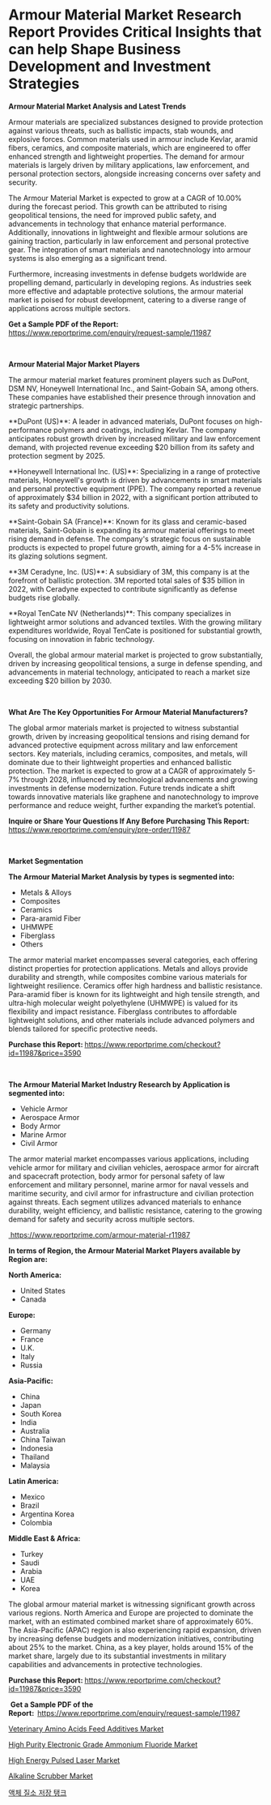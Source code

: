 <p><h1>Armour Material Market Research Report Provides Critical Insights that can help Shape Business Development and Investment Strategies</h1></p><p><strong>Armour Material Market Analysis and Latest Trends</strong></p>
<p><p>Armour materials are specialized substances designed to provide protection against various threats, such as ballistic impacts, stab wounds, and explosive forces. Common materials used in armour include Kevlar, aramid fibers, ceramics, and composite materials, which are engineered to offer enhanced strength and lightweight properties. The demand for armour materials is largely driven by military applications, law enforcement, and personal protection sectors, alongside increasing concerns over safety and security.</p><p>The Armour Material Market is expected to grow at a CAGR of 10.00% during the forecast period. This growth can be attributed to rising geopolitical tensions, the need for improved public safety, and advancements in technology that enhance material performance. Additionally, innovations in lightweight and flexible armour solutions are gaining traction, particularly in law enforcement and personal protective gear. The integration of smart materials and nanotechnology into armour systems is also emerging as a significant trend.</p><p>Furthermore, increasing investments in defense budgets worldwide are propelling demand, particularly in developing regions. As industries seek more effective and adaptable protective solutions, the armour material market is poised for robust development, catering to a diverse range of applications across multiple sectors.</p></p>
<p><strong>Get a Sample PDF of the Report:&nbsp;</strong> <a href="https://www.reportprime.com/enquiry/request-sample/11987">https://www.reportprime.com/enquiry/request-sample/11987</a></p>
<p>&nbsp;</p>
<p><strong>Armour Material Major Market Players</strong></p>
<p><p>The armour material market features prominent players such as DuPont, DSM NV, Honeywell International Inc., and Saint-Gobain SA, among others. These companies have established their presence through innovation and strategic partnerships.</p><p>**DuPont (US)**: A leader in advanced materials, DuPont focuses on high-performance polymers and coatings, including Kevlar. The company anticipates robust growth driven by increased military and law enforcement demand, with projected revenue exceeding $20 billion from its safety and protection segment by 2025.</p><p>**Honeywell International Inc. (US)**: Specializing in a range of protective materials, Honeywell's growth is driven by advancements in smart materials and personal protective equipment (PPE). The company reported a revenue of approximately $34 billion in 2022, with a significant portion attributed to its safety and productivity solutions.</p><p>**Saint-Gobain SA (France)**: Known for its glass and ceramic-based materials, Saint-Gobain is expanding its armour material offerings to meet rising demand in defense. The company's strategic focus on sustainable products is expected to propel future growth, aiming for a 4-5% increase in its glazing solutions segment.</p><p>**3M Ceradyne, Inc. (US)**: A subsidiary of 3M, this company is at the forefront of ballistic protection. 3M reported total sales of $35 billion in 2022, with Ceradyne expected to contribute significantly as defense budgets rise globally.</p><p>**Royal TenCate NV (Netherlands)**: This company specializes in lightweight armor solutions and advanced textiles. With the growing military expenditures worldwide, Royal TenCate is positioned for substantial growth, focusing on innovation in fabric technology.</p><p>Overall, the global armour material market is projected to grow substantially, driven by increasing geopolitical tensions, a surge in defense spending, and advancements in material technology, anticipated to reach a market size exceeding $20 billion by 2030.</p></p>
<p>&nbsp;</p>
<p><strong>What Are The Key Opportunities For Armour Material Manufacturers?</strong></p>
<p><p>The global armor materials market is projected to witness substantial growth, driven by increasing geopolitical tensions and rising demand for advanced protective equipment across military and law enforcement sectors. Key materials, including ceramics, composites, and metals, will dominate due to their lightweight properties and enhanced ballistic protection. The market is expected to grow at a CAGR of approximately 5-7% through 2028, influenced by technological advancements and growing investments in defense modernization. Future trends indicate a shift towards innovative materials like graphene and nanotechnology to improve performance and reduce weight, further expanding the market’s potential.</p></p>
<p><strong>Inquire or Share Your Questions If Any Before Purchasing This Report:</strong> <a href="https://www.reportprime.com/enquiry/pre-order/11987">https://www.reportprime.com/enquiry/pre-order/11987</a></p>
<p>&nbsp;</p>
<p><strong>Market Segmentation</strong></p>
<p><strong>The Armour Material Market Analysis by types is segmented into:</strong></p>
<p><ul><li>Metals & Alloys</li><li>Composites</li><li>Ceramics</li><li>Para-aramid Fiber</li><li>UHMWPE</li><li>Fiberglass</li><li>Others</li></ul></p>
<p><p>The armor material market encompasses several categories, each offering distinct properties for protection applications. Metals and alloys provide durability and strength, while composites combine various materials for lightweight resilience. Ceramics offer high hardness and ballistic resistance. Para-aramid fiber is known for its lightweight and high tensile strength, and ultra-high molecular weight polyethylene (UHMWPE) is valued for its flexibility and impact resistance. Fiberglass contributes to affordable lightweight solutions, and other materials include advanced polymers and blends tailored for specific protective needs.</p></p>
<p><strong>Purchase this Report:&nbsp;</strong><a href="https://www.reportprime.com/checkout?id=11987&price=3590">https://www.reportprime.com/checkout?id=11987&price=3590</a></p>
<p>&nbsp;</p>
<p><strong>The Armour Material Market Industry Research by Application is segmented into:</strong></p>
<p><ul><li>Vehicle Armor</li><li>Aerospace Armor</li><li>Body Armor</li><li>Marine Armor</li><li>Civil Armor</li></ul></p>
<p><p>The armor material market encompasses various applications, including vehicle armor for military and civilian vehicles, aerospace armor for aircraft and spacecraft protection, body armor for personal safety of law enforcement and military personnel, marine armor for naval vessels and maritime security, and civil armor for infrastructure and civilian protection against threats. Each segment utilizes advanced materials to enhance durability, weight efficiency, and ballistic resistance, catering to the growing demand for safety and security across multiple sectors.</p></p>
<p><a href="https://www.reportprime.com/armour-material-r11987">&nbsp;https://www.reportprime.com/armour-material-r11987</a></p>
<p><strong>In terms of Region, the Armour Material Market Players available by Region are:</strong></p>
<p>
    <p> <strong> North America: </strong>
        <ul>
            <li>United States</li>
            <li>Canada</li>
        </ul>
        </p> 
    <p> <strong> Europe: </strong>
        <ul>
            <li>Germany</li>
            <li>France</li>
            <li>U.K.</li>
            <li>Italy</li>
            <li>Russia</li>
        </ul>
        </p> 
    <p> <strong> Asia-Pacific: </strong>
        <ul>
            <li>China</li>
            <li>Japan</li>
            <li>South Korea</li>
            <li>India</li>
            <li>Australia</li>
            <li>China Taiwan</li>
            <li>Indonesia</li>
            <li>Thailand</li>
            <li>Malaysia</li>
        </ul>
        </p> 
    <p> <strong> Latin America: </strong>
        <ul>
            <li>Mexico</li>
            <li>Brazil</li>
            <li>Argentina Korea</li>
            <li>Colombia</li>
        </ul>
        </p> 
    <p> <strong> Middle East & Africa: </strong>
        <ul>
            <li>Turkey</li>
            <li>Saudi</li>
            <li>Arabia</li>
            <li>UAE</li>
            <li>Korea</li>
        </ul>
    </p>
    </p>
<p><p>The global armour material market is witnessing significant growth across various regions. North America and Europe are projected to dominate the market, with an estimated combined market share of approximately 60%. The Asia-Pacific (APAC) region is also experiencing rapid expansion, driven by increasing defense budgets and modernization initiatives, contributing about 25% to the market. China, as a key player, holds around 15% of the market share, largely due to its substantial investments in military capabilities and advancements in protective technologies.</p></p>
<p><strong>Purchase this Report: </strong><a href="https://www.reportprime.com/checkout?id=11987&price=3590">https://www.reportprime.com/checkout?id=11987&price=3590</a></p>
<p>&nbsp;<strong>Get a Sample PDF of the Report:&nbsp;&nbsp;</strong><a href="https://www.reportprime.com/enquiry/request-sample/11987">https://www.reportprime.com/enquiry/request-sample/11987</a></p>
<p><strong></strong></p>
<p><p><a href="https://issuu.com/reportprime-2/docs/veterinary-amino-acids-feed-additiv_30b0375123ccf6">Veterinary Amino Acids Feed Additives Market</a></p><p><a href="https://issuu.com/reportprime-2/docs/high-purity-electronic-grade-ammoni_c39db998d280ab">High Purity Electronic Grade Ammonium Fluoride Market</a></p><p><a href="https://medium.com/@peterm12562/high-energy-pulsed-laser-market-size-share-trends-analysis-report-by-end-use-268130a3bfa3">High Energy Pulsed Laser Market</a></p><p><a href="https://medium.com/@peterm12562/alkaline-scrubber-market-growth-market-segmentation-and-regional-analysis-global-forecast-2031-d60ac16f75b3">Alkaline Scrubber Market</a></p><p><a href="https://medium.com/@jennaduke56/%EC%95%A1%EC%B2%B4-%EC%A7%88%EC%86%8C-%EC%A0%80%EC%9E%A5-%ED%83%B1%ED%81%AC-%EC%82%B0%EC%97%85%EC%97%90-%EB%8C%80%ED%95%9C-%ED%86%B5%EC%B0%B0-%EC%8B%9C%EC%9E%A5-%EC%9E%AC%EB%AC%B4-%EC%83%81%ED%83%9C-%EC%8B%9C%EC%9E%A5-%EA%B7%9C%EB%AA%A8-%EB%B0%8F-2031%EB%85%84%EA%B9%8C%EC%A7%80%EC%9D%98-%EC%88%98%EC%9D%B5-%EB%B6%84%EC%84%9D-339c6dfe6336">액체 질소 저장 탱크</a></p></p>